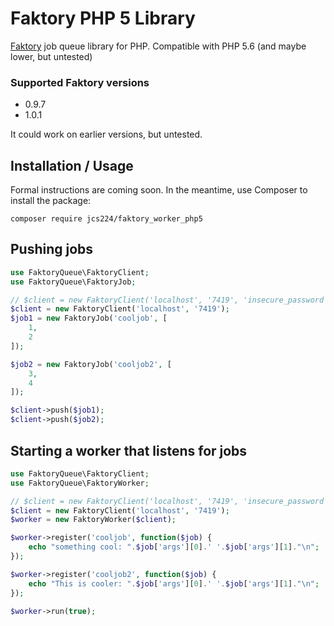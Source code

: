 # Faktory PHP 5 Library
[Faktory](https://github.com/contribsys/faktory) job queue library for PHP. Compatible with PHP 5.6 (and maybe lower, but untested)

### Supported Faktory versions
- 0.9.7
- 1.0.1

It could work on earlier versions, but untested.

## Installation / Usage

Formal instructions are coming soon. In the meantime, use Composer to install the package:
```
composer require jcs224/faktory_worker_php5
```

## Pushing jobs

```php
use FaktoryQueue\FaktoryClient;
use FaktoryQueue\FaktoryJob;

// $client = new FaktoryClient('localhost', '7419', 'insecure_password'); // Example with password
$client = new FaktoryClient('localhost', '7419');
$job1 = new FaktoryJob('cooljob', [
    1,
    2
]);

$job2 = new FaktoryJob('cooljob2', [
    3,
    4
]);

$client->push($job1);
$client->push($job2);
```

## Starting a worker that listens for jobs

```php
use FaktoryQueue\FaktoryClient;
use FaktoryQueue\FaktoryWorker;

// $client = new FaktoryClient('localhost', '7419', 'insecure_password'); // Example with password
$client = new FaktoryClient('localhost', '7419');
$worker = new FaktoryWorker($client);

$worker->register('cooljob', function($job) {
    echo "something cool: ".$job['args'][0].' '.$job['args'][1]."\n";
});

$worker->register('cooljob2', function($job) {
    echo "This is cooler: ".$job['args'][0].' '.$job['args'][1]."\n";
});

$worker->run(true);
```
